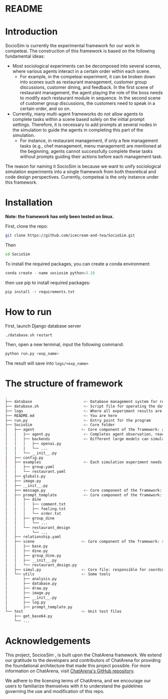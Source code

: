 # README

# Introduction

SocioSim is currently the experimental framework for our work in competeai. The construction of this framework is based on the following fundamental ideas:

- Most sociological experiments can be decomposed into several scenes, where various agents interact in a certain order within each scene.
  - For example, in the competeai experiment, it can be broken down into scenes such as restaurant management, customer group discussions, customer dining, and feedback. In the first scene of restaurant management, the agent playing the role of the boss needs to modify each restaurant module in sequence. In the second scene of customer group discussions, the customers need to speak in a certain order, and so on.
- Currently, many multi-agent frameworks do not allow agents to complete tasks within a scene based solely on the initial prompt settings. Therefore, it is necessary to add prompts at several nodes in the simulation to guide the agents in completing this part of the simulation.
  - For instance, in restaurant management, if only a few management tasks (e.g., chef management, menu management) are mentioned at the beginning, agents cannot successfully complete these tasks without prompts guiding their actions before each management task.

The reason for naming it SocioSim is because we want to unify sociological simulation experiments into a single framework from both theoretical and code design perspectives. Currently, competeai is the only instance under this framework.

# Installation

**Note: the framework has only been tested on linux.**

First, clone the repo:

```bash
git clone https://github.com/icecream-and-tea/SocioSim.git
```

Then

```bash
cd SocioSim
```

To install the required packages, you can create a conda environment:

```powershell
conda create --name sociosim python=3.10
```

then use pip to install required packages:

```bash
pip install -r requirements.txt
```

# How to run

First, launch Django database server

```bash
./database.sh restart
```

Then, open a new terminal, input the following command: 

```bash
python run.py <exp_name>
```

The result will save into `logs/<exp_name>`

# The structure of framework

```bash
.
├── database                       <- Database management system for restaurant simulation
├── database.sh                    <- Script file for operating the database
├── logs                           <- Where all experiment results are recorded, part of the pipeline
├── README.md                      <- You are here
├── run.py                         <- Entry point for the program
├── SocioSim                       <- Core folder
│   ├── agent                     <- Core component of the framework: agent. Allows for setting up more complex agent structures
│   │   ├── agent.py               <- Completes agent observation, reaction, and execution model (essentially the process of inputting a prompt and outputting a response)
│   │   ├── backends               <- Different large models can simulate an agent, but gpt4 is generally used
│   │   │   ├── openai.py
|   |   |   └── ...
│   │   └── __init__.py
│   ├── config.py
│   ├── examples                   <- Each simulation experiment needs such a configuration file, specifying the participating agents, their roles, and the supporting LLMs
│   │   ├── group.yaml
│   │   └── restaurant.yaml
│   ├── globals.py
│   ├── image.py
│   ├── __init__.py
│   ├── message.py                 <- Core component of the framework: message. Every response made by an agent counts as a message, which includes the content of the response, the owner (agent) of the message, who can see the message, etc.
│   ├── prompt_template            <- Core component of the framework: prompt template. Prompts needed in the interaction process are given to agents at appropriate times to guide their actions
│   │   ├── dine
│   │   │   ├── comment.txt
│   │   │   ├── feeling.txt
│   │   │   └── order.txt
│   │   ├── group_dine
│   │   │   └── ...
│   │   └── restaurant_design
│   │       └── ...
│   ├── relationship.yaml
│   ├── scene                     <- Core component of the framework: scene. Each scene implements a sequence of agent interactions, such as a discussion phase among multiple customers.
│   │   ├── base.py
│   │   ├── dine.py
│   │   ├── group_dine.py
│   │   ├── __init__.py
│   │   └── restaurant_design.py
│   ├── simul.py                  <- Core file: responsible for coordinating multiple scenes to run, allowing scenes to run in any order
│   └── utils                     <- Some tools
│       ├── analysis.py
│       ├── database.py
│       ├── draw.py
│       ├── image.py
│       ├── __init__.py
│       ├── log.py
│       ├── prompt_template.py
└── test                          <- Unit test files
    ├── get_base64.py
    └── ...
```

# Acknowledgements

This project, SociosSim , is built upon the ChatArena framework. We extend our gratitude to the developers and contributors of ChatArena for providing the foundational architecture that made this project possible. For more information on ChatArena, visit [ChatArena's GitHub repository](https://github.com/Farama-Foundation/chatarena).

We adhere to the licensing terms of ChatArena, and we encourage our users to familiarize themselves with it to understand the guidelines governing the use and modification of this repo.
